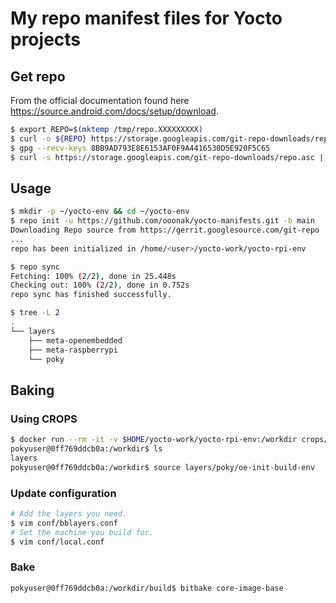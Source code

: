 # My repo manifest files for Yocto projects

## Get repo

From the official documentation found here https://source.android.com/docs/setup/download.

```bash
$ export REPO=$(mktemp /tmp/repo.XXXXXXXXX)
$ curl -o ${REPO} https://storage.googleapis.com/git-repo-downloads/repo
$ gpg --recv-keys 8BB9AD793E8E6153AF0F9A4416530D5E920F5C65
$ curl -s https://storage.googleapis.com/git-repo-downloads/repo.asc | gpg --verify - ${REPO} && install -m 755 ${REPO} ~/bin/repo
```

## Usage
```bash
$ mkdir -p ~/yocto-env && cd ~/yocto-env
$ repo init -u https://github.com/ooonak/yocto-manifests.git -b main
Downloading Repo source from https://gerrit.googlesource.com/git-repo
...
repo has been initialized in /home/<user>/yocto-work/yocto-rpi-env

$ repo sync
Fetching: 100% (2/2), done in 25.448s
Checking out: 100% (2/2), done in 0.752s
repo sync has finished successfully.

$ tree -L 2
.
└── layers
    ├── meta-openembedded
    ├── meta-raspberrypi
    └── poky
```

## Baking

### Using CROPS
```bash
$ docker run --rm -it -v $HOME/yocto-work/yocto-rpi-env:/workdir crops/poky:debian-11 --workdir=/workdir
pokyuser@0ff769ddcb0a:/workdir$ ls
layers
pokyuser@0ff769ddcb0a:/workdir$ source layers/poky/oe-init-build-env
```

### Update configuration
```bash
# Add the layers you need.
$ vim conf/bblayers.conf
# Set the machine you build for.
$ vim conf/local.conf
```

### Bake
```bash
pokyuser@0ff769ddcb0a:/workdir/build$ bitbake core-image-base
```

